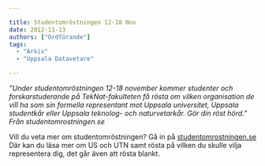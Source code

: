 ```yaml
---

title: Studentomröstningen 12-18 Nov
date: 2012-11-13
authors: ["Ordförande"]
tags:
  - "Arkiv"
  - "Uppsala Datavetare"

---
```


*”Under studentomröstningen 12-18 november kommer studenter och
  forskarstuderande på TekNat-fakulteten få rösta om vilken organisation
  de vill ha som sin formella representant mot Uppsala universitet,
  Uppsala studentkår eller Uppsala teknolog- och naturvetarkår. Gör din
  röst hörd.”*
 *Från studentomrostningen.se*

 Vill du veta mer om studentomröstningen? Gå in på
  [studentomrostningen.se](http://studentomrostningen.se/)
 Där kan du läsa mer om US och UTN samt rösta på vilken du skulle vilja
  representera dig, det går även att rösta blankt.
